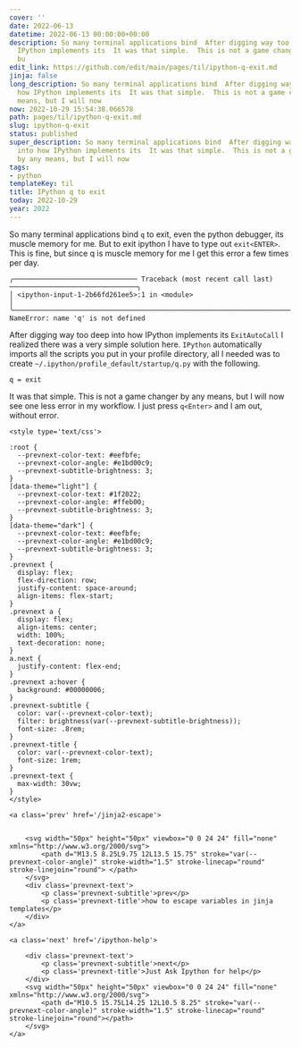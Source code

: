 ```yaml
---
cover: ''
date: 2022-06-13
datetime: 2022-06-13 00:00:00+00:00
description: So many terminal applications bind  After digging way too deep into how
  IPython implements its  It was that simple.  This is not a game changer by any means,
  bu
edit_link: https://github.com/edit/main/pages/til/ipython-q-exit.md
jinja: false
long_description: So many terminal applications bind  After digging way too deep into
  how IPython implements its  It was that simple.  This is not a game changer by any
  means, but I will now
now: 2022-10-29 15:54:38.066578
path: pages/til/ipython-q-exit.md
slug: ipython-q-exit
status: published
super_description: So many terminal applications bind  After digging way too deep
  into how IPython implements its  It was that simple.  This is not a game changer
  by any means, but I will now
tags:
- python
templateKey: til
title: IPython q to exit
today: 2022-10-29
year: 2022
---
```


So many terminal applications bind `q` to exit, even the python debugger, its
muscle memory for me.  But to exit ipython I have to type out `exit<ENTER>`.
This is fine, but since q is muscle memory for me I get this error a few times
per day.

```
╭─────────────────────────────── Traceback (most recent call last) ────────────────────────────────╮
│ <ipython-input-1-2b66fd261ee5>:1 in <module>                                                     │
╰──────────────────────────────────────────────────────────────────────────────────────────────────╯
NameError: name 'q' is not defined
```

After digging way too deep into how IPython implements its `ExitAutoCall` I
realized there was a very simple solution here.  `IPython` automatically
imports all the scripts you put in your profile directory, all I needed was to
create `~/.ipython/profile_default/startup/q.py` with the following.

```
q = exit
```

It was that simple.  This is not a game changer by any means, but I will now
see one less error in my workflow.  I just press `q<Enter>` and I am out,
without error.
<div class='prevnext'>

    <style type='text/css'>

    :root {
      --prevnext-color-text: #eefbfe;
      --prevnext-color-angle: #e1bd00c9;
      --prevnext-subtitle-brightness: 3;
    }
    [data-theme="light"] {
      --prevnext-color-text: #1f2022;
      --prevnext-color-angle: #ffeb00;
      --prevnext-subtitle-brightness: 3;
    }
    [data-theme="dark"] {
      --prevnext-color-text: #eefbfe;
      --prevnext-color-angle: #e1bd00c9;
      --prevnext-subtitle-brightness: 3;
    }
    .prevnext {
      display: flex;
      flex-direction: row;
      justify-content: space-around;
      align-items: flex-start;
    }
    .prevnext a {
      display: flex;
      align-items: center;
      width: 100%;
      text-decoration: none;
    }
    a.next {
      justify-content: flex-end;
    }
    .prevnext a:hover {
      background: #00000006;
    }
    .prevnext-subtitle {
      color: var(--prevnext-color-text);
      filter: brightness(var(--prevnext-subtitle-brightness));
      font-size: .8rem;
    }
    .prevnext-title {
      color: var(--prevnext-color-text);
      font-size: 1rem;
    }
    .prevnext-text {
      max-width: 30vw;
    }
    </style>
    
    <a class='prev' href='/jinja2-escape'>
    

        <svg width="50px" height="50px" viewbox="0 0 24 24" fill="none" xmlns="http://www.w3.org/2000/svg">
            <path d="M13.5 8.25L9.75 12L13.5 15.75" stroke="var(--prevnext-color-angle)" stroke-width="1.5" stroke-linecap="round" stroke-linejoin="round"> </path>
        </svg>
        <div class='prevnext-text'>
            <p class='prevnext-subtitle'>prev</p>
            <p class='prevnext-title'>how to escape variables in jinja templates</p>
        </div>
    </a>
    
    <a class='next' href='/ipython-help'>
    
        <div class='prevnext-text'>
            <p class='prevnext-subtitle'>next</p>
            <p class='prevnext-title'>Just Ask Ipython for help</p>
        </div>
        <svg width="50px" height="50px" viewbox="0 0 24 24" fill="none" xmlns="http://www.w3.org/2000/svg">
            <path d="M10.5 15.75L14.25 12L10.5 8.25" stroke="var(--prevnext-color-angle)" stroke-width="1.5" stroke-linecap="round" stroke-linejoin="round"></path>
        </svg>
    </a>
  </div>